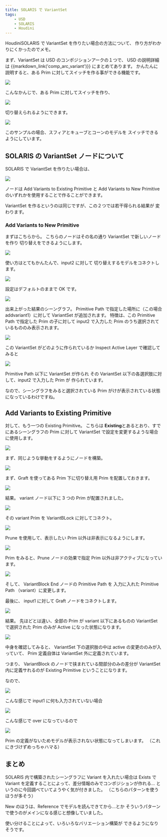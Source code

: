 ```yaml
---
title: SOLARIS で VariantSet
tags:
    - USD
    - SOLARIS
    - Houdini
---
```


HoudiniSOLARIS で VariantSet を作りたい場合の方法について、
作り方がわかりにくかったのでメモ。

まず、VariantSet は USD のコンポジションアークの１つで、
USD の説明詳細は {{markdown_link('comp_arc_variant')}} にまとめてあります。
かんたんに説明すると、ある Prim に対してスイッチを作る事ができる機能です。

![](https://gyazo.com/bb23a224f991cad38ad858df64f25869.png)

こんなかんじで、ある Prim に対してスイッチを作り、

![](https://gyazo.com/26784267376a283397f2db3862844b3f.png)

切り替えられるようにできます。

![](https://i.gyazo.com/751b299f50f6ed910a1e217ff5b70d43.gif)

このサンプルの場合、スフィアとキューブとコーンのモデルを
スイッチできるようにしています。

## SOLARIS の VariantSet ノードについて

SOLARIS で VariantSet を作りたい場合は、

![](https://gyazo.com/3b7be98df33dd78273bae3bc92fa30e1.png)

ノードは Add Variants to Existing Primitive と Add Variants to New Primitive
のいずれかを使用することで作ることができます。

VariantSet を作るというのは同じですが、この２つでは若干得られる結果が
変わります。

### Add Variants to New Primitive

まずはこちらから。
こちらのノードはその名の通り VariantSet で新しいノードを作り
切り替えをできるようにします。

![](https://gyazo.com/60eec0c7b4ec69a83977802e848c406b.png)

使い方はとてもかんたんで、input2 に対して
切り替えするモデルをコネクトします。

![](https://gyazo.com/a8a56691990a618966a0cd70f1f222f5.png)

設定はデフォルトのままで OK です。

![](https://gyazo.com/777fc35410d45c093a539158d6c4751d.png)

出来上がった結果のシーングラフ。
Primitive Path で指定した場所に（この場合 addvariant1）に対して
VariantSet が追加されます。
特徴は、この Primitive Path で指定した Prim の子に対して
input2 で入力した Prim のうち選択されているもののみ表示されます。

![](https://gyazo.com/53e8916a6c123f44d5cfe241ee0fbbb2.png)

この VariantSet がどのように作られているか Inspect Active Layer で確認してみると

![](https://gyazo.com/05fd6550411584192ded23c7b31ea5b9.png)

Primitive Path 以下に VariantSet が作られ
その VariantSet 以下の各選択肢に対して、input2 で入力した Prim が
作られています。

なので、シーングラフをみると選択されている Prim がけが表示されている状態
になっているわけですね。

## Add Variants to Existing Primitive

対して、もう一つの Existing Primitive。
こちらは **Existing**とあるとおり、すでにあるシーングラフの Prim に対して
VariantSet で設定を変更するような場合に使用します。

![](https://gyazo.com/3f8712bb1342f8d9caaa600e951e9bf6.png)

まず、同じような挙動をするようにノードを構築。

![](https://gyazo.com/f8c14d85736dfa564e3d2286257f630c.png)

まず、Graft を使ってある Prim 下に切り替え用 Prim を配置しておきます。

![](https://gyazo.com/cf8a97378381f15c9c772cd3f97494dd.png)

結果。
variant ノード以下に 3 つの Prim が配置されました。

![](https://gyazo.com/0a7fab22efbbc5cbe476694848041d99.png)

その variant Prim を VariantBLock に対してコネクト。

![](https://gyazo.com/dec82c4bac1eeab14f42722fcdd67ac2.png)

Prune を使用して、表示したい Prim 以外は非表示になるようにします。

![](https://gyazo.com/65fcd5ba01e8a7938278b551cdd04298.png)

Prim をみると、Prune ノードの効果で指定 Prim 以外は非アクティブになっています。

![](https://gyazo.com/b90315e4bb020644f4d1a23bc9569db0.png)

そして、 VariantBlock End ノードの Primitive Path を
入力に入れた Primitive Path （variant）に変更します。

最後に、 input1 に対して Graft ノードをコネクトします。

![](https://gyazo.com/97e40f697a2b3c86832e44219be01819.png)

結果。
先ほどとは違い、全部の Prim が variant 以下にあるものの
VariantSet で選択された Prim のみが Active になった状態になります。

![](https://gyazo.com/791591ce7dd1710b6357ea9d95b102d8.png)

中身を確認してみると、
VariantSet 下の選択肢の中は active の変更ののみが入っていて、
Prim 定義自体は VariantSet 外に定義されています。

つまり、 VariantBlock のノードで挟まれている間部分のみの差分が
VariantSet 内に定義サれるのが Existing Primitive ということになります。

なので、

![](https://gyazo.com/e11e073c2c7772f87b1cd0711f89b712.png)

こんな感じで input1 に何も入力されていない場合

![](https://gyazo.com/6156a4d7b32af5b13cf8af77118c6f51.png)

こんな感じで over になっているので

![](https://gyazo.com/ecebf14b25fc0e20a4a0937a4962d476.png)

Prim の定義がないためモデルが表示されない状態になってしまいます。
（これにきづけずめっちゃハマる）

## まとめ

SOLARIS 内で構築されたシーングラフに Variant を入れたい場合は Exists で
Variant を定義することによって、差分情報のみでコンポジションが作れる...
というのに今回調べていてようやく気が付きました。
（こちらのパターンを使うほうが多そう）

New のほうは、Reference でモデルを読んできてから...とか
そういうパターンで使うのがメインになる感じと想像していました。

使い分けることによって、いろいろなバリエーション構築が
できるようになりそうです。
